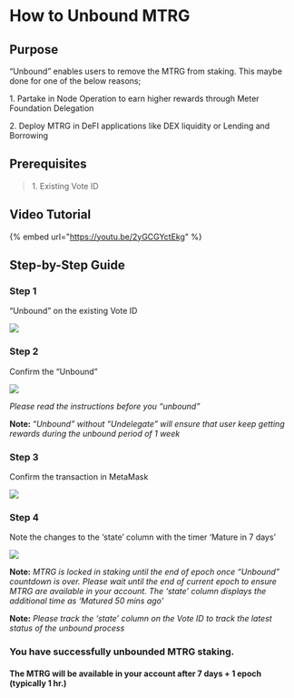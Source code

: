 # How to Unbound MTRG

## Purpose <a href="#f263" id="f263"></a>

“Unbound” enables users to remove the MTRG from staking. This maybe done for one of the below reasons;

1\. Partake in Node Operation to earn higher rewards through Meter Foundation Delegation

2\. Deploy MTRG in DeFI applications like DEX liquidity or Lending and Borrowing

## Prerequisites <a href="#0f7c" id="0f7c"></a>

> 1\. Existing Vote ID

## Video Tutorial

{% embed url="https://youtu.be/2yGCGYctEkg" %}

## Step-by-Step Guide

### Step 1

&#x20;“Unbound” on the existing Vote ID

![](https://miro.medium.com/max/1400/1\*GMMnY2\_jO9sPnlYAXADvSw.png)

### Step 2

Confirm the “Unbound”

![](https://miro.medium.com/max/1400/1\*L9yZ9rki-wmsz-1aWP7YAw.png)

_Please read the instructions before you “unbound”_

**Note:** “_Unbound” without “Undelegate” will ensure that user keep getting rewards during the unbound period of 1 week_

### Step 3

Confirm the transaction in MetaMask

![](https://miro.medium.com/max/1400/1\*UEiE7ZkV6pXDcA4zUCu4xw.png)

### Step 4

Note the changes to the ‘state’ column with the timer ‘Mature in 7 days’

![](https://miro.medium.com/max/1400/1\*Ke4g8i7\_WQ9LIUKV7NUdJg.png)

**Note:** _MTRG is locked in staking until the end of epoch once “Unbound” countdown is over. Please wait until the end of current epoch to ensure MTRG are available in your account. The ‘state’ column displays the additional time as ‘Matured 50 mins ago’_

**Note:** _Please track the ‘state’ column on the Vote ID to track the latest status of the unbound process_

### You have successfully unbounded MTRG staking.  <a href="#e4c9" id="e4c9"></a>

#### The MTRG will be available in your account after 7 days + 1 epoch (typically 1 hr.) <a href="#e4c9" id="e4c9"></a>
